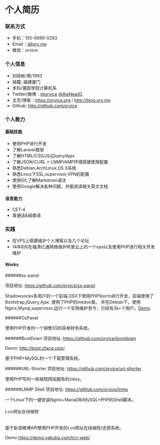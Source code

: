 个人简历 
====
### 联系方式 

- 手机：155-0699-0293
- Email：i@orx.me
- 微信：orvice
 

### 个人信息

 - 刘晓彬/男/1993
 - 祖籍: 福建厦门
 - 本科/莆田学院计算机系 
 - Twitter/微博：[@orvice](https://twitter.com/orvice) [@theNewID](http://weibo.com/orvice)
 - 主页/博客：https://orvice.org / http://blog.orx.me
 - Github: http://github.com/orvice

### 个人能力 ###

#### 基础技能

* 使用PHP进行开发
* 了解Laravel框架
* 了解HTML/CSS/JS/jQuery/Ajax
* 了解JSON/CURL * LNMP/AMP环境搭建使用配置 
* 熟悉Debian,ArchLinux,OS X系统
* 熟悉Linux下SSL,supervisor,VPN的配置
* 使用Git,了解Markdown语法 
* 使用Google解决各种问题，并能阅读相关英文文档

#### 语言能力 ####
* CET-4
* 普通话&闽南语

### 实践 ###

* 在VPS上搭建维护个人博客以及几个论坛
* 14年8月在福清亿通网络维护阿里云上的一个vps以及使用PHP进行相关开发维护

#### Works ###


######ss-panel

项目地址: https://github.com/orvice/ss-panel

Shadowsocks多用户的一个前端,OSX下使用PHPStorm进行开发，前端使用了Bootstrap,jQuery,Ajax. 使用了PHP的medoo类。
并在Debian下，使用Nginx,Mysql,supervisor,运行一个实例维护至今，已经有3k+个用户。[Demo](https://cattt.com)

######OzPanel

使用PHP开发的一个销售SS的简单财务系统。

######BootDown
项目地址: https://github.com/orvice/bootdown

Demo: http://boot.zfacg.com/

基于PHP+MySQL的一个下载管理系统。

######URL-Shorter
项目地址: https://github.com/orvice/url-shorter

使用PHP写的一些缩短网站服务的class。

######LNMP Shell
项目地址: https://github.com/orvice/lnmp

一个Linux下的一键安装Nginx+MariaDB/MySQL+PHP的Shell脚本。

###### t.cn网址在线缩短

基于新浪微博API使用PHP开发的t.cn网址在线缩短/还原系统。

Demo https://demo.yekuba.com/tcn-web/ 

